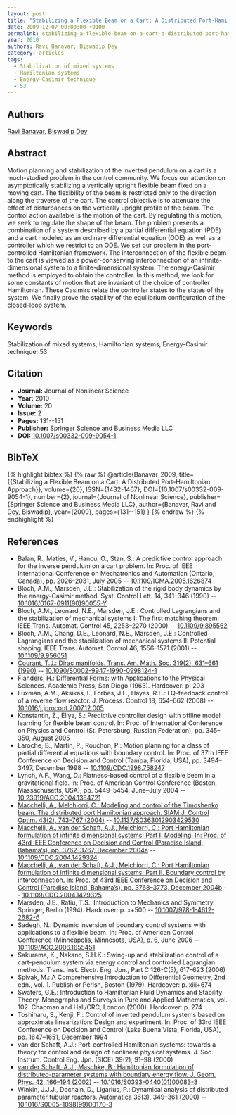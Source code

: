 ```yaml
---
layout: post
title: "Stabilizing a Flexible Beam on a Cart: A Distributed Port-Hamiltonian Approach"
date: 2009-12-07 00:00:00 +0100
permalink: stabilizing-a-flexible-beam-on-a-cart-a-distributed-port-hamiltonian-approach
year: 2010
authors: Ravi Banavar, Biswadip Dey
category: articles
tags:
  - Stabilization of mixed systems
  - Hamiltonian systems
  - Energy-Casimir technique
  - 53
---
```

 
## Authors
[Ravi Banavar](authors/ravi_n_banavar), [Biswadip Dey](authors/biswadip_dey)
 
## Abstract
Motion planning and stabilization of the inverted pendulum on a cart is a much-studied problem in the control community. We focus our attention on asymptotically stabilizing a vertically upright flexible beam fixed on a moving cart. The flexibility of the beam is restricted only to the direction along the traverse of the cart. The control objective is to attenuate the effect of disturbances on the vertically upright profile of the beam. The control action available is the motion of the cart. By regulating this motion, we seek to regulate the shape of the beam. The problem presents a combination of a system described by a partial differential equation (PDE) and a cart modeled as an ordinary differential equation (ODE) as well as a controller which we restrict to an ODE. We set our problem in the port-controlled Hamiltonian framework. The interconnection of the flexible beam to the cart is viewed as a power-conserving interconnection of an infinite-dimensional system to a finite-dimensional system. The energy-Casimir method is employed to obtain the controller. In this method, we look for some constants of motion that are invariant of the choice of controller Hamiltonian. These Casimirs relate the controller states to the states of the system. We finally prove the stability of the equilibrium configuration of the closed-loop system.
 
## Keywords
Stabilization of mixed systems; Hamiltonian systems; Energy-Casimir technique; 53
 
## Citation
- **Journal:** Journal of Nonlinear Science
- **Year:** 2010
- **Volume:** 20
- **Issue:** 2
- **Pages:** 131--151
- **Publisher:** Springer Science and Business Media LLC
- **DOI:** [10.1007/s00332-009-9054-1](https://doi.org/10.1007/s00332-009-9054-1)
 
## BibTeX
{% highlight bibtex %}
{% raw %}
@article{Banavar_2009,
  title={{Stabilizing a Flexible Beam on a Cart: A Distributed Port-Hamiltonian Approach}},
  volume={20},
  ISSN={1432-1467},
  DOI={10.1007/s00332-009-9054-1},
  number={2},
  journal={Journal of Nonlinear Science},
  publisher={Springer Science and Business Media LLC},
  author={Banavar, Ravi and Dey, Biswadip},
  year={2009},
  pages={131--151}
}
{% endraw %}
{% endhighlight %}
 
## References
- Balan, R., Maties, V., Hancu, O., Stan, S.: A predictive control approach for the inverse pendulum on a cart problem. In: Proc. of IEEE International Conference on Mechatronics and Automation (Ontario, Canada), pp. 2026–2031, July 2005 -- [10.1109/ICMA.2005.1626874](https://doi.org/10.1109/ICMA.2005.1626874)
- Bloch, A.M., Marsden, J.E.: Stabilization of the rigid body dynamics by the energy-Casimir method. Syst. Control Lett. 14, 341–346 (1990) -- [10.1016/0167-6911(90)90055-Y](https://doi.org/10.1016/0167-6911(90)90055-Y)
- Bloch, A.M., Leonard, N.E., Marsden, J.E.: Controlled Lagrangians and the stabilization of mechanical systems I: The first matching theorem. IEEE Trans. Automat. Control 45, 2253–2270 (2000) -- [10.1109/9.895562](https://doi.org/10.1109/9.895562)
- Bloch, A.M., Chang, D.E., Leonard, N.E., Marsden, J.E.: Controlled Lagrangians and the stabilization of mechanical systems II: Potential shaping. IEEE Trans. Automat. Control 46, 1556–1571 (2001) -- [10.1109/9.956051](https://doi.org/10.1109/9.956051)
- [Courant, T.J.: Dirac manifolds. Trans. Am. Math. Soc. 319(2), 631–661 (1990)](dirac-manifolds) -- [10.1090/S0002-9947-1990-0998124-1](https://doi.org/10.1090/S0002-9947-1990-0998124-1)
- Flanders, H.: Differential Forms: with Applications to the Physical Sciences. Academic Press, San Diego (1963). Hardcover: p. 203
- Fuxman, A.M., Aksikas, I., Forbes, J.F., Hayes, R.E.: LQ-feedback control of a reverse flow reactor. J. Process. Control 18, 654–662 (2008) -- [10.1016/j.jprocont.2007.12.005](https://doi.org/10.1016/j.jprocont.2007.12.005)
- Konstantin, Z., Eliya, S.: Predictive controller design with offline model learning for flexible beam control. In: Proc. of International Conference on Physics and Control (St. Petersburg, Russian Federation), pp. 345–350, August 2005
- Laroche, B., Martin, P., Rouchon, P.: Motion planning for a class of partial differential equations with boundary control. In: Proc. of 37th IEEE Conference on Decision and Control (Tampa, Florida, USA), pp. 3494–3497, December 1998 -- [10.1109/CDC.1998.758247](https://doi.org/10.1109/CDC.1998.758247)
- Lynch, A.F., Wang, D.: Flatness-based control of a flexible beam in a gravitational field. In: Proc. of American Control Conference (Boston, Massachusetts, USA), pp. 5449–5454, June–July 2004 -- [10.23919/ACC.2004.1384721](https://doi.org/10.23919/ACC.2004.1384721)
- [Macchelli, A., Melchiorri, C.: Modeling and control of the Timoshenko beam. The distributed port Hamiltonian approach. SIAM J. Control Optim. 43(2), 743–767 (2004)](modeling-and-control-of-the-timoshenko-beam-the-distributed-port-hamiltonian-approach) -- [10.1137/S0363012903429530](https://doi.org/10.1137/S0363012903429530)
- [Macchelli, A., van der Schaft, A.J., Melchiorri, C.: Port Hamiltonian formulation of infinite dimensional systems: Part I. Modeling. In: Proc. of 43rd IEEE Conference on Decision and Control (Paradise Island, Bahama’s), pp. 3762–3767, December 2004a](port-hamiltonian-formulation-of-infinite-dimensional-systems-i-modeling) -- [10.1109/CDC.2004.1429324](https://doi.org/10.1109/CDC.2004.1429324)
- [Macchelli, A., van der Schaft, A.J., Melchiorri, C.: Port Hamiltonian formulation of infinite dimensional systems: Part II. Boundary control by interconnection. In: Proc. of 43rd IEEE Conference on Decision and Control (Paradise Island, Bahama’s), pp. 3768–3773, December 2004b](port-hamiltonian-formulation-of-infinite-dimensional-systems-ii-boundary-control-by-interconnection) -- [10.1109/CDC.2004.1429325](https://doi.org/10.1109/CDC.2004.1429325)
- Marsden, J.E., Ratiu, T.S.: Introduction to Mechanics and Symmetry. Springer, Berlin (1994). Hardcover: p. x+500 -- [10.1007/978-1-4612-2682-6](https://doi.org/10.1007/978-1-4612-2682-6)
- Sadegh, N.: Dynamic inversion of boundary control systems with applications to a flexible beam. In: Proc. of American Control Conference (Minneapolis, Minnesota, USA), p. 6, June 2006 -- [10.1109/ACC.2006.1655451](https://doi.org/10.1109/ACC.2006.1655451)
- Sakurama, K., Nakano, S.H.K.: Swing-up and stabilization control of a cart-pendulum system via energy control and controlled Lagrangian methods. Trans. Inst. Electr. Eng. Jpn., Part C 126-C(5), 617–623 (2006)
- Spivak, M.: A Comprehensive Introduction to Differential Geometry, 2nd edn., vol. 1. Publish or Perish, Boston (1979). Hardcover: p. xiii+674
- Swaters, G.E.: Introduction to Hamiltonian Fluid Dynamics and Stability Theory. Monographs and Surveys in Pure and Applied Mathematics, vol. 102. Chapman and Hall/CRC, London (2000). Hardcover: p. 274
- Toshiharu, S., Kenji, F.: Control of inverted pendulum systems based on approximate linearization: Design and experiment. In: Proc. of 33rd IEEE Conference on Decision and Control (Lake Buena Vista, Florida, USA), pp. 1647–1651, December 1994
- van der Schaft, A.J.: Port-controlled Hamiltonian systems: towards a theory for control and design of nonlinear physical systems. J. Soc. Instrum. Control Eng. Jpn. (SICE) 39(2), 91–98 (2000)
- [van der Schaft, A.J., Maschke, B.: Hamiltonian formulation of distributed-parameter systems with boundary energy flow. J. Geom. Phys. 42, 166–194 (2002)](hamiltonian-formulation-of-distributed-parameter-systems-with-boundary-energy-flow) -- [10.1016/S0393-0440(01)00083-3](https://doi.org/10.1016/S0393-0440(01)00083-3)
- Winkin, J.J.J., Dochain, D., Ligarius, P.: Dynamical analysis of distributed parameter tubular reactors. Automatica 36(3), 349–361 (2000) -- [10.1016/S0005-1098(99)00170-3](https://doi.org/10.1016/S0005-1098(99)00170-3)

